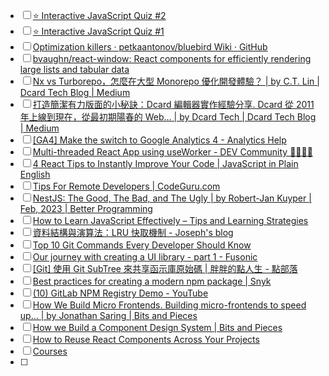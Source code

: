 * [ ] [⭐️ Interactive JavaScript Quiz #2](https://dev.to/lydiahallie/interactive-javascript-quiz-2-4pi1)
* [ ] [⭐️ Interactive JavaScript Quiz #1](https://dev.to/lydiahallie/interactive-javascript-quiz-1-1flc)
* [ ] [Optimization killers · petkaantonov/bluebird Wiki · GitHub](https://github.com/petkaantonov/bluebird/wiki/Optimization-killers)
* [ ] [bvaughn/react-window: React components for efficiently rendering large lists and tabular data](https://github.com/bvaughn/react-window)
* [ ] [Nx vs Turborepo，怎麼在大型 Monorepo 優化開發體驗？ | by C.T. Lin | Dcard Tech Blog | Medium](https://medium.com/dcardlab/nx-vs-turborepo-%E6%80%8E%E9%BA%BC%E5%9C%A8%E5%A4%A7%E5%9E%8B-monorepo-%E5%84%AA%E5%8C%96%E9%96%8B%E7%99%BC%E9%AB%94%E9%A9%97-3354ff78a0cf)
* [ ] [打造簡潔有力版面的小秘訣：Dcard 編輯器實作經驗分享. Dcard 從 2011 年上線到現在，從最初期陽春的 Web… | by Dcard Tech | Dcard Tech Blog | Medium](https://medium.com/dcardlab/%E6%89%93%E9%80%A0%E7%B0%A1%E6%BD%94%E6%9C%89%E5%8A%9B%E7%89%88%E9%9D%A2%E7%9A%84%E5%B0%8F%E7%A7%98%E8%A8%A3-dcard-%E7%B7%A8%E8%BC%AF%E5%99%A8%E5%AF%A6%E4%BD%9C%E7%B6%93%E9%A9%97%E5%88%86%E4%BA%AB-cdd0e65ed178)
* [ ] [[GA4] Make the switch to Google Analytics 4 - Analytics Help](https://support.google.com/analytics/answer/10759417?hl=en&ref_topic=10737980&utm_source=awfe&utm_medium=email&utm_campaign=20237887)
* [ ] [Multi-threaded React App using useWorker - DEV Community 👩‍💻👨‍💻](https://dev.to/nilanth/multi-threaded-react-app-using-useworker-gf8)
* [ ] [4 React Tips to Instantly Improve Your Code | JavaScript in Plain English](https://javascript.plainenglish.io/4-react-tips-to-instantly-improve-your-code-7456e028cfa3)
* [ ] [Tips For Remote Developers | CodeGuru.com](https://www.codeguru.com/csharp/remote-developer-tips/)
* [ ] [NestJS: The Good, The Bad, and The Ugly | by Robert-Jan Kuyper | Feb, 2023 | Better Programming](https://betterprogramming.pub/nestjs-the-good-the-bad-and-the-ugly-d51aea04f267)
* [ ] [How to Learn JavaScript Effectively – Tips and Learning Strategies](https://www.freecodecamp.org/news/how-to-learn-javascript-effectively/)
* [ ] [資料結構與演算法：LRU 快取機制 - Joseph's blog](https://josephjsf2.github.io/data/structure/and/algorithm/2020/05/09/LRU.html)
* [ ] [Top 10 Git Commands Every Developer Should Know](https://blog.greenroots.info/top-10-git-commands-every-developer-should-know)
* [ ] [Our journey with creating a UI library - part 1 - Fusonic](https://www.fusonic.net/en/blog/our-journey-with-creating-a-ui-library-part-1)
* [ ] [[Git] 使用 Git SubTree 來共享函示庫原始碼 | 胖胖的點人生 - 點部落](https://dotblogs.com.tw/fatjohn/2016/12/23/gitsubtree)
* [ ] [Best practices for creating a modern npm package | Snyk](https://snyk.io/blog/best-practices-create-modern-npm-package/)
* [ ]  [(10) GitLab NPM Registry Demo - YouTube](https://www.youtube.com/watch?v=yvLxtkvsFDA)
* [ ] [How We Build Micro Frontends. Building micro-frontends to speed up… | by Jonathan Saring | Bits and Pieces](https://blog.bitsrc.io/how-we-build-micro-front-ends-d3eeeac0acfc)
* [ ] [How we Build a Component Design System | Bits and Pieces](https://blog.bitsrc.io/how-we-build-our-design-system-15713a1f1833)
* [ ] [How to Reuse React Components Across Your Projects](https://bit.dev/blog/how-to-reuse-react-components-across-your-projects-l4pz83f4/)
* [ ] [Courses](https://neetcode.io/courses)
* [ ] 